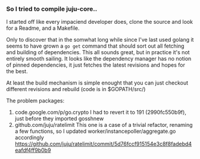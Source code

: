 ### So I tried to compile juju-core..

I started off like every impaciend developer does,
clone the source and look for a Readme, and a Makefile.

Only to discover that in the somwhat long while since I've last used golang
it seems to have grown a `go get` command that should sort out all fetching
and building of dependencies. This all sounds great, but in practice it's not
entirely smooth sailing. It looks like the dependency manager has no notion
of pinned dependencies, it just fetches the latest revisions and hopes for the best.

At least the build mechanism is simple enought that you can just checkout
different revisions and rebuild (code is in $GOPATH/src/)

The problem packages:
 1. code.google.com/p/go.crypto I had to revert it to 191 (2990fc550b9f), just
    before they imported gosshnew
 2. github.com/juju/ratelimit This one is a case of a trivial refactor,
    renaming a few functions, so I updated worker/instancepoller/aggregate.go accordingly
    https://github.com/juju/ratelimit/commit/5d76fccf915154e3c8f8fadebd4eafdf4ff9b0b9
